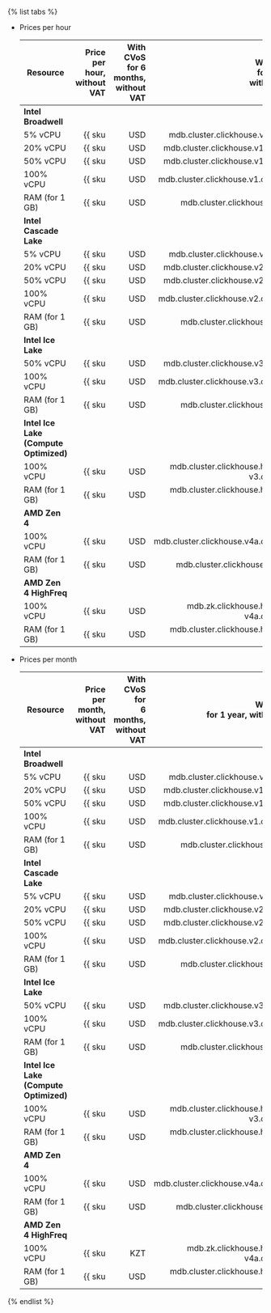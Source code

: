 {% list tabs %}

- Prices per hour

   | Resource | Price per hour,<br>without VAT | With CVoS<br>for 6 months,<br>without VAT | With CVoS<br>for 1 year,<br>without VAT |
   |----------------|--------------------------------------------------------:|-----------------------------------------------------------------------------:|-----------------------------------------------------------------------------:|
   | **Intel Broadwell** |
   | 5% vCPU | {{ sku|USD|mdb.cluster.clickhouse.v1.cpu.c5|string }} | − | − |
   | 20% vCPU | {{ sku|USD|mdb.cluster.clickhouse.v1.cpu.c20|string }} | − | − |
   | 50% vCPU | {{ sku|USD|mdb.cluster.clickhouse.v1.cpu.c50|string }} | − | − |
   | 100% vCPU | {{ sku|USD|mdb.cluster.clickhouse.v1.cpu.c100|string }} | − | − |
   | RAM (for 1 GB) | {{ sku|USD|mdb.cluster.clickhouse.v1.ram|string }} | − | − |
   | **Intel Cascade Lake** |
   | 5% vCPU | {{ sku|USD|mdb.cluster.clickhouse.v2.cpu.c5|string }} | − | − |
   | 20% vCPU | {{ sku|USD|mdb.cluster.clickhouse.v2.cpu.c20|string }} | − | − |
   | 50% vCPU | {{ sku|USD|mdb.cluster.clickhouse.v2.cpu.c50|string }} | − | − |
   | 100% vCPU | {{ sku|USD|mdb.cluster.clickhouse.v2.cpu.c100|string }} | {{ sku|USD|v1.commitment.selfcheckout.m6.mdb.ch.cpu.c100.v2|string }} (-15%) | {{ sku|USD|v1.commitment.selfcheckout.y1.mdb.ch.cpu.c100.v2|string }} (-22%) |
   | RAM (for 1 GB) | {{ sku|USD|mdb.cluster.clickhouse.v2.ram|string }} | {{ sku|USD|v1.commitment.selfcheckout.m6.mdb.ch.ram.v2|string }} (-15%) | {{ sku|USD|v1.commitment.selfcheckout.y1.mdb.ch.ram.v2|string }} (-22%) |
   | **Intel Ice Lake** |
   | 50% vCPU | {{ sku|USD|mdb.cluster.clickhouse.v3.cpu.c50|string }} | − | − |
   | 100% vCPU | {{ sku|USD|mdb.cluster.clickhouse.v3.cpu.c100|string }} | {{ sku|USD|v1.commitment.selfcheckout.m6.mdb.ch.cpu.c100.v3|string }} (-15%) | {{ sku|USD|v1.commitment.selfcheckout.y1.mdb.ch.cpu.c100.v3|string }} (-22%) |
   | RAM (for 1 GB) | {{ sku|USD|mdb.cluster.clickhouse.v3.ram|string }} | {{ sku|USD|v1.commitment.selfcheckout.m6.mdb.ch.ram.v3|string }} (-15%) | {{ sku|USD|v1.commitment.selfcheckout.y1.mdb.ch.ram.v3|string }} (-22%) |
   | **Intel Ice Lake (Compute Optimized)** |
   | 100% vCPU | {{ sku|USD|mdb.cluster.clickhouse.highfreq-v3.cpu.c100|string }} | − | − |
   | RAM (for 1 GB) | {{ sku|USD|mdb.cluster.clickhouse.highfreq-v3.ram|string }} | − | − |
   | **AMD Zen 4** |
   | 100% vCPU | {{ sku|USD|mdb.cluster.clickhouse.v4a.cpu.c100|string }} | - | {{ sku|USD|v1.commitment.selfcheckout.y1.mdb.ch.cpu.c100.v4a|string }} (-22%) |
   | RAM (for 1 GB) | {{ sku|USD|mdb.cluster.clickhouse.v4a.ram|string }} | - | {{ sku|USD|v1.commitment.selfcheckout.y1.mdb.ch.ram.v4a|string }} (-22%) |
   | **AMD Zen 4 HighFreq** |
   | 100% vCPU | {{ sku|USD|mdb.zk.clickhouse.highfreq-v4a.cpu.c100|string }} | − | − |
   | RAM (for 1 GB) | {{ sku|USD|mdb.cluster.clickhouse.highfreq-v4a.ram|string }} | − | − |

- Prices per month

   | Resource | Price per month,<br>without VAT | With CVoS for<br>6 months, without VAT | With CVoS<br>for 1 year, without VAT |
   |----------------|--------------------------------------------------------------:|-----------------------------------------------------------------------------------:|-----------------------------------------------------------------------------------:|
   | **Intel Broadwell** |
   | 5% vCPU | {{ sku|USD|mdb.cluster.clickhouse.v1.cpu.c5|month|string }} | − | − |
   | 20% vCPU | {{ sku|USD|mdb.cluster.clickhouse.v1.cpu.c20|month|string }} | − | − |
   | 50% vCPU | {{ sku|USD|mdb.cluster.clickhouse.v1.cpu.c50|month|string }} | − | − |
   | 100% vCPU | {{ sku|USD|mdb.cluster.clickhouse.v1.cpu.c100|month|string }} | − | − |
   | RAM (for 1 GB) | {{ sku|USD|mdb.cluster.clickhouse.v1.ram|month|string }} | − | − |
   | **Intel Cascade Lake** |
   | 5% vCPU | {{ sku|USD|mdb.cluster.clickhouse.v2.cpu.c5|month|string }} | − | − |
   | 20% vCPU | {{ sku|USD|mdb.cluster.clickhouse.v2.cpu.c20|month|string }} | − | − |
   | 50% vCPU | {{ sku|USD|mdb.cluster.clickhouse.v2.cpu.c50|month|string }} | − | − |
   | 100% vCPU | {{ sku|USD|mdb.cluster.clickhouse.v2.cpu.c100|month|string }} | {{ sku|USD|v1.commitment.selfcheckout.m6.mdb.ch.cpu.c100.v2|month|string }} (-15%) | {{ sku|USD|v1.commitment.selfcheckout.y1.mdb.ch.cpu.c100.v2|month|string }} (-22%) |
   | RAM (for 1 GB) | {{ sku|USD|mdb.cluster.clickhouse.v2.ram|month|string }} | {{ sku|USD|v1.commitment.selfcheckout.m6.mdb.ch.ram.v2|month|string }} (-15%) | {{ sku|USD|v1.commitment.selfcheckout.y1.mdb.ch.ram.v2|month|string }} (-22%) |
   | **Intel Ice Lake** |
   | 50% vCPU | {{ sku|USD|mdb.cluster.clickhouse.v3.cpu.c50|month|string }} | − | − |
   | 100% vCPU | {{ sku|USD|mdb.cluster.clickhouse.v3.cpu.c100|month|string }} | {{ sku|USD|v1.commitment.selfcheckout.m6.mdb.ch.cpu.c100.v3|month|string }} (-15%) | {{ sku|USD|v1.commitment.selfcheckout.y1.mdb.ch.cpu.c100.v3|month|string }} (-22%) |
   | RAM (for 1 GB) | {{ sku|USD|mdb.cluster.clickhouse.v3.ram|month|string }} | {{ sku|USD|v1.commitment.selfcheckout.m6.mdb.ch.ram.v3|month|string }} (-15%) | {{ sku|USD|v1.commitment.selfcheckout.y1.mdb.ch.ram.v3|month|string }} (-22%) |
   | **Intel Ice Lake (Compute Optimized)** |
   | 100% vCPU | {{ sku|USD|mdb.cluster.clickhouse.highfreq-v3.cpu.c100|month|string }} | − | − |
   | RAM (for 1 GB) | {{ sku|USD|mdb.cluster.clickhouse.highfreq-v3.ram|month|string }} | − | − |
   | **AMD Zen 4**  |
   | 100% vCPU | {{ sku|USD|mdb.cluster.clickhouse.v4a.cpu.c100|month|string }} | - | {{ sku|USD|v1.commitment.selfcheckout.y1.mdb.ch.cpu.c100.v4a|month|string }} (-22%) |
   | RAM (for 1 GB) | {{ sku|USD|mdb.cluster.clickhouse.v4a.ram|month|string }} | - | {{ sku|USD|v1.commitment.selfcheckout.y1.mdb.ch.ram.v4a|month|string }} (-22%) |
   | **AMD Zen 4 HighFreq** |
   | 100% vCPU | {{ sku|KZT|mdb.zk.clickhouse.highfreq-v4a.cpu.c100|month|string }} | − | − |
   | RAM (for 1 GB) | {{ sku|USD|mdb.cluster.clickhouse.highfreq-v4a.ram|month|string }} | − | − |

{% endlist %}